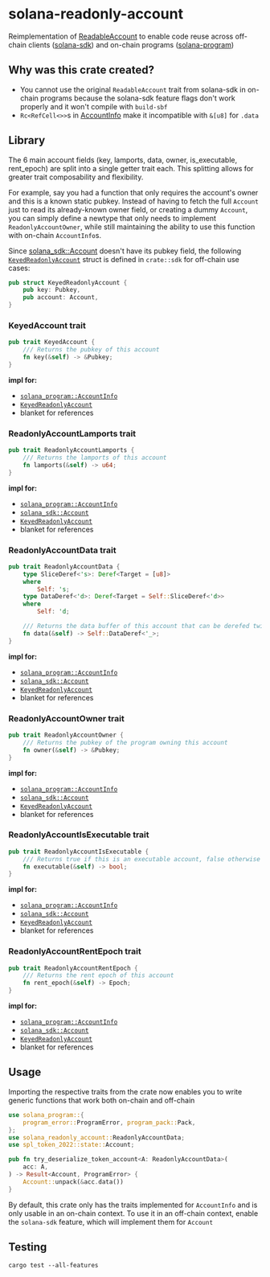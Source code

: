 # solana-readonly-account

Reimplementation of [ReadableAccount](https://docs.rs/solana-sdk/latest/solana_sdk/account/trait.ReadableAccount.html) to enable code reuse across off-chain clients ([solana-sdk](https://docs.rs/solana-sdk)) and on-chain programs ([solana-program](https://docs.rs/solana-program))

## Why was this crate created?

- You cannot use the original `ReadableAccount` trait from solana-sdk in on-chain programs because the solana-sdk feature flags don't work properly and it won't compile with `build-sbf`
- `Rc<RefCell<>>`s in [AccountInfo](https://docs.rs/solana-program/latest/solana_program/account_info/struct.AccountInfo.html) make it incompatible with `&[u8]` for `.data`

## Library

The 6 main account fields (key, lamports, data, owner, is_executable, rent_epoch) are split into a single getter trait each. This splitting allows for greater trait composability and flexibility.

For example, say you had a function that only requires the account's owner and this is a known static pubkey. Instead of having to fetch the full `Account` just to read its already-known owner field, or creating a dummy `Account`, you can simply define a newtype that only needs to implement `ReadonlyAccountOwner`, while still maintaining the ability to use this function with on-chain `AccountInfo`s.

Since [solana_sdk::Account](https://docs.rs/solana-sdk/latest/solana_sdk/account/struct.Account.html) doesn't have its pubkey field, the following [`KeyedReadonlyAccount`](crate::sdk::KeyedReadonlyAccount) struct is defined in `crate::sdk` for off-chain use cases:

```rust ignore
pub struct KeyedReadonlyAccount {
    pub key: Pubkey,
    pub account: Account,
}
```

### KeyedAccount trait

```rust ignore
pub trait KeyedAccount {
    /// Returns the pubkey of this account
    fn key(&self) -> &Pubkey;
}
```

**impl for:**

- [`solana_program::AccountInfo`](https://docs.rs/solana-program/latest/solana_program/account_info/struct.AccountInfo.html)
- [`KeyedReadonlyAccount`](crate::sdk::KeyedReadonlyAccount)
- blanket for references

### ReadonlyAccountLamports trait

```rust ignore
pub trait ReadonlyAccountLamports {
    /// Returns the lamports of this account
    fn lamports(&self) -> u64;
}
```

**impl for:**

- [`solana_program::AccountInfo`](https://docs.rs/solana-program/latest/solana_program/account_info/struct.AccountInfo.html)
- [`solana_sdk::Account`](https://docs.rs/solana-sdk/latest/solana_sdk/account/struct.Account.html)
- [`KeyedReadonlyAccount`](crate::sdk::KeyedReadonlyAccount)
- blanket for references

### ReadonlyAccountData trait

```rust ignore
pub trait ReadonlyAccountData {
    type SliceDeref<'s>: Deref<Target = [u8]>
    where
        Self: 's;
    type DataDeref<'d>: Deref<Target = Self::SliceDeref<'d>>
    where
        Self: 'd;

    /// Returns the data buffer of this account that can be derefed twice into a byte-slice
    fn data(&self) -> Self::DataDeref<'_>;
}
```

**impl for:**

- [`solana_program::AccountInfo`](https://docs.rs/solana-program/latest/solana_program/account_info/struct.AccountInfo.html)
- [`solana_sdk::Account`](https://docs.rs/solana-sdk/latest/solana_sdk/account/struct.Account.html)
- [`KeyedReadonlyAccount`](crate::sdk::KeyedReadonlyAccount)
- blanket for references

### ReadonlyAccountOwner trait

```rust ignore
pub trait ReadonlyAccountOwner {
    /// Returns the pubkey of the program owning this account
    fn owner(&self) -> &Pubkey;
}
```

**impl for:**

- [`solana_program::AccountInfo`](https://docs.rs/solana-program/latest/solana_program/account_info/struct.AccountInfo.html)
- [`solana_sdk::Account`](https://docs.rs/solana-sdk/latest/solana_sdk/account/struct.Account.html)
- [`KeyedReadonlyAccount`](crate::sdk::KeyedReadonlyAccount)
- blanket for references

### ReadonlyAccountIsExecutable trait

```rust ignore
pub trait ReadonlyAccountIsExecutable {
    /// Returns true if this is an executable account, false otherwise
    fn executable(&self) -> bool;
}
```

**impl for:**

- [`solana_program::AccountInfo`](https://docs.rs/solana-program/latest/solana_program/account_info/struct.AccountInfo.html)
- [`solana_sdk::Account`](https://docs.rs/solana-sdk/latest/solana_sdk/account/struct.Account.html)
- [`KeyedReadonlyAccount`](crate::sdk::KeyedReadonlyAccount)
- blanket for references

### ReadonlyAccountRentEpoch trait

```rust ignore
pub trait ReadonlyAccountRentEpoch {
    /// Returns the rent epoch of this account
    fn rent_epoch(&self) -> Epoch;
}
```

**impl for:**

- [`solana_program::AccountInfo`](https://docs.rs/solana-program/latest/solana_program/account_info/struct.AccountInfo.html)
- [`solana_sdk::Account`](https://docs.rs/solana-sdk/latest/solana_sdk/account/struct.Account.html)
- [`KeyedReadonlyAccount`](crate::sdk::KeyedReadonlyAccount)
- blanket for references

## Usage

Importing the respective traits from the crate now enables you to write generic functions that work both on-chain and off-chain

```rust
use solana_program::{
    program_error::ProgramError, program_pack::Pack,
};
use solana_readonly_account::ReadonlyAccountData;
use spl_token_2022::state::Account;

pub fn try_deserialize_token_account<A: ReadonlyAccountData>(
    acc: A,
) -> Result<Account, ProgramError> {
    Account::unpack(&acc.data())
}
```

By default, this crate only has the traits implemented for `AccountInfo` and is only usable in an on-chain context. To use it in an off-chain context, enable the `solana-sdk` feature, which will implement them for `Account`

## Testing

`cargo test --all-features`
